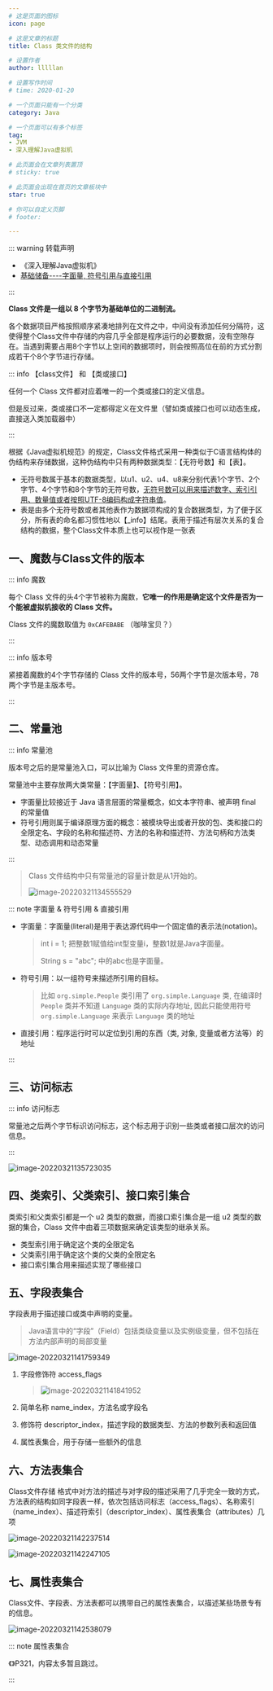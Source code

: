 ```yaml
---
# 这是页面的图标
icon: page

# 这是文章的标题
title: Class 类文件的结构

# 设置作者
author: lllllan

# 设置写作时间
# time: 2020-01-20

# 一个页面只能有一个分类
category: Java

# 一个页面可以有多个标签
tag:
- JVM
- 深入理解Java虚拟机

# 此页面会在文章列表置顶
# sticky: true

# 此页面会出现在首页的文章板块中
star: true

# 你可以自定义页脚
# footer: 

---
```




::: warning 转载声明

- 《深入理解Java虚拟机》
- [基础储备----字面量, 符号引用与直接引用](https://blog.csdn.net/BraveLoser/article/details/82500474)

:::



**Class 文件是一组以 8 个字节为基础单位的二进制流。**

各个数据项目严格按照顺序紧凑地排列在文件之中，中间没有添加任何分隔符，这使得整个Class文件中存储的内容几乎全部是程序运行的必要数据，没有空隙存在。当遇到需要占用8个字节以上空间的数据项时，则会按照高位在前的方式分割成若干个8个字节进行存储。



::: info 【class文件】 和 【类或接口】

任何一个 Class 文件都对应着唯一的一个类或接口的定义信息。

但是反过来，类或接口不一定都得定义在文件里（譬如类或接口也可以动态生成，直接送入类加载器中）

:::



根据《Java虚拟机规范》的规定，Class文件格式采用一种类似于C语言结构体的伪结构来存储数据，这种伪结构中只有两种数据类型：【无符号数】和【表】。

- 无符号数属于基本的数据类型，以u1、u2、u4、u8来分别代表1个字节、2个字节、4个字节和8个字节的无符号数，<u>无符号数可以用来描述数字、索引引用、数量值或者按照UTF-8编码构成字符串值</u>。
- 表是由多个无符号数或者其他表作为数据项构成的复合数据类型，为了便于区分，所有表的命名都习惯性地以【_info】结尾。表用于描述有层次关系的复合结构的数据，整个Class文件本质上也可以视作是一张表



## 一、魔数与Class文件的版本



::: info 魔数

每个 Class 文件的头4个字节被称为魔数，**它唯一的作用是确定这个文件是否为一个能被虚拟机接收的 Class 文件。**



Class 文件的魔数取值为 `0xCAFEBABE` （咖啡宝贝？）

:::





::: info 版本号

紧接着魔数的4个字节存储的 Class 文件的版本号，56两个字节是次版本号，78两个字节是主版本号。

:::





## 二、常量池

::: info 常量池

版本号之后的是常量池入口，可以比喻为 Class 文件里的资源仓库。

常量池中主要存放两大类常量：【字面量】、【符号引用】。

- 字面量比较接近于 Java 语言层面的常量概念，如文本字符串、被声明 final 的常量值
- 符号引用则属于编译原理方面的概念：被模块导出或者开放的包、类和接口的全限定名、字段的名称和描述符、方法的名称和描述符、方法句柄和方法类型、动态调用和动态常量

:::

> Class 文件结构中只有常量池的容量计数是从1开始的。
>
> ![image-20220321134555529](README.assets/image-20220321134555529.png)



::: note 字面量 & 符号引用 & 直接引用

- 字面量：字面量(literal)是用于表达源代码中一个固定值的表示法(notation)。

    > int i = 1; 把整数1赋值给int型变量i，整数1就是Java字面量。
    >
    > String s = "abc"; 中的abc也是字面量。

- 符号引用：以一组符号来描述所引用的目标。

    > 比如 `org.simple.People` 类引用了 `org.simple.Language` 类, 在编译时 `People` 类并不知道 `Language` 类的实际内存地址, 因此只能使用符号 `org.simple.Language` 来表示 `Language` 类的地址

- 直接引用：程序运行时可以定位到引用的东西（类, 对象, 变量或者方法等）的地址

:::

## 三、访问标志

::: info 访问标志

常量池之后两个字节标识访问标志，这个标志用于识别一些类或者接口层次的访问信息。

:::

![image-20220321135723035](README.assets/image-20220321135723035.png)



## 四、类索引、父类索引、接口索引集合

类索引和父类索引都是一个 u2 类型的数据，而接口索引集合是一组 u2 类型的数据的集合，Class 文件中由着三项数据来确定该类型的继承关系。

- 类型索引用于确定这个类的全限定名
- 父类索引用于确定这个类的父类的全限定名
- 接口索引集合用来描述实现了哪些接口



## 五、字段表集合

字段表用于描述接口或类中声明的变量。

> Java语言中的“字段”（Field）包括类级变量以及实例级变量，但不包括在方法内部声明的局部变量

![image-20220321141759349](README.assets/image-20220321141759349.png)

1. 字段修饰符 access_flags

    > ![image-20220321141841952](README.assets/image-20220321141841952.png)

2. 简单名称 name_index，方法名或字段名
3. 修饰符 descriptor_index，描述字段的数据类型、方法的参数列表和返回值

4. 属性表集合，用于存储一些额外的信息



## 六、方法表集合

Class文件存储 格式中对方法的描述与对字段的描述采用了几乎完全一致的方式，方法表的结构如同字段表一样，依次包括访问标志（access_flags）、名称索引（name_index）、描述符索引（descriptor_index）、属性表集合（attributes）几项

![image-20220321142237514](README.assets/image-20220321142237514.png)

![image-20220321142247105](README.assets/image-20220321142247105.png)



## 七、属性表集合

Class文件、字段表、方法表都可以携带自己的属性表集合，以描述某些场景专有的信息。

![image-20220321142538079](README.assets/image-20220321142538079.png)



::: note 属性表集合

《》P321，内容太多暂且跳过。

:::



